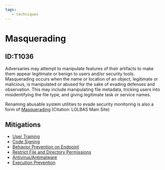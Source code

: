 ```yaml
---
tags:
   - techniques
---
```

# Masquerading
## ID:T1036
Adversaries may attempt to manipulate features of their artifacts to make them appear legitimate or benign to users and/or security tools. Masquerading occurs when the name or location of an object, legitimate or malicious, is manipulated or abused for the sake of evading defenses and observation. This may include manipulating file metadata, tricking users into misidentifying the file type, and giving legitimate task or service names.

Renaming abusable system utilities to evade security monitoring is also a form of [Masquerading](techniques/T1036).(Citation: LOLBAS Main Site)
## Mitigations
* [User Training](mitigations/M1017)
* [Code Signing](mitigations/M1045)
* [Behavior Prevention on Endpoint](mitigations/M1040)
* [Restrict File and Directory Permissions](mitigations/M1022)
* [Antivirus/Antimalware](mitigations/M1049)
* [Execution Prevention](mitigations/M1038)
